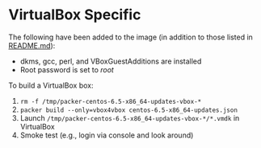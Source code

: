 VirtualBox Specific
===================

The following have been added to the image (in addition to those listed in [README.md](README.md)):

  * dkms, gcc, perl, and VBoxGuestAdditions are installed
  * Root password is set to *root*

To build a VirtualBox box:

  1. `rm -f /tmp/packer-centos-6.5-x86_64-updates-vbox-*`
  1. `packer build --only=vbox4vbox centos-6.5-x86_64-updates.json`
  1. Launch `/tmp/packer-centos-6.5-x86_64-updates-vbox-*/*.vmdk` in VirtualBox
  1. Smoke test (e.g., login via console and look around)
